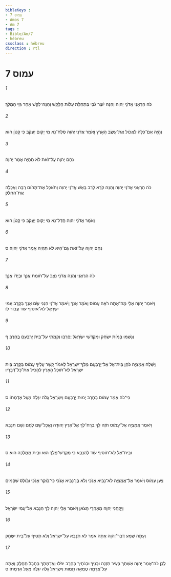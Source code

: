 ```yaml
---
bibleKeys : 
- עמוס 7
- Amos 7
- Am 7
tags : 
- Bible/Am/7
- hébreu
cssclass : hébreu
direction : rtl
---
```


# עמוס 7

###### 1
כֹּה הִרְאַנִי אֲדֹנָי יְהוִה וְהִנֵּה יֹוצֵר גֹּבַי בִּתְחִלַּת עֲלֹות הַלָּקֶשׁ וְהִנֵּה־לֶקֶשׁ אַחַר גִּזֵּי הַמֶּלֶךְ׃
###### 2
וְהָיָה אִם־כִּלָּה לֶאֱכֹול אֶת־עֵשֶׂב הָאָרֶץ וָאֹמַר אֲדֹנָי יְהוִה סְלַח־נָא מִי יָקוּם יַעֲקֹב כִּי קָטֹן הוּא׃
###### 3
נִחַם יְהוָה עַל־זֹאת לֹא תִהְיֶה אָמַר יְהוָה׃
###### 4
כֹּה הִרְאַנִי אֲדֹנָי יְהוִה וְהִנֵּה קֹרֵא לָרִב בָּאֵשׁ אֲדֹנָי יְהוִה וַתֹּאכַל אֶת־תְּהֹום רַבָּה וְאָכְלָה אֶת־הַחֵלֶק׃
###### 5
וָאֹמַר אֲדֹנָי יְהוִה חֲדַל־נָא מִי יָקוּם יַעֲקֹב כִּי קָטֹן הוּא׃
###### 6
נִחַם יְהוָה עַל־זֹאת גַּם־הִיא לֹא תִהְיֶה אָמַר אֲדֹנָי יְהוִה׃ ס
###### 7
כֹּה הִרְאַנִי וְהִנֵּה אֲדֹנָי נִצָּב עַל־חֹומַת אֲנָךְ וּבְיָדֹו אֲנָךְ׃
###### 8
וַיֹּאמֶר יְהוָה אֵלַי מָה־אַתָּה רֹאֶה עָמֹוס וָאֹמַר אֲנָךְ וַיֹּאמֶר אֲדֹנָי הִנְנִי שָׂם אֲנָךְ בְּקֶרֶב עַמִּי יִשְׂרָאֵל לֹא־אֹוסִיף עֹוד עֲבֹור לֹו׃
###### 9
וְנָשַׁמּוּ בָּמֹות יִשְׂחָק וּמִקְדְּשֵׁי יִשְׂרָאֵל יֶחֱרָבוּ וְקַמְתִּי עַל־בֵּית יָרָבְעָם בֶּחָרֶב׃ ף
###### 10
וַיִּשְׁלַח אֲמַצְיָה כֹּהֵן בֵּית־אֵל אֶל־יָרָבְעָם מֶלֶךְ־יִשְׂרָאֵל לֵאמֹר קָשַׁר עָלֶיךָ עָמֹוס בְּקֶרֶב בֵּית יִשְׂרָאֵל לֹא־תוּכַל הָאָרֶץ לְהָכִיל אֶת־כָּל־דְּבָרָיו׃
###### 11
כִּי־כֹה אָמַר עָמֹוס בַּחֶרֶב יָמוּת יָרָבְעָם וְיִשְׂרָאֵל גָּלֹה יִגְלֶה מֵעַל אַדְמָתֹו׃ ס
###### 12
וַיֹּאמֶר אֲמַצְיָה אֶל־עָמֹוס חֹזֶה לֵךְ בְּרַח־לְךָ אֶל־אֶרֶץ יְהוּדָה וֶאֱכָל־שָׁם לֶחֶם וְשָׁם תִּנָּבֵא׃
###### 13
וּבֵית־אֵל לֹא־תֹוסִיף עֹוד לְהִנָּבֵא כִּי מִקְדַּשׁ־מֶלֶךְ הוּא וּבֵית מַמְלָכָה הוּא׃ ס
###### 14
וַיַּעַן עָמֹוס וַיֹּאמֶר אֶל־אֲמַצְיָה לֹא־נָבִיא אָנֹכִי וְלֹא בֶן־נָבִיא אָנֹכִי כִּי־בֹוקֵר אָנֹכִי וּבֹולֵס שִׁקְמִים׃
###### 15
וַיִּקָּחֵנִי יְהוָה מֵאַחֲרֵי הַצֹּאן וַיֹּאמֶר אֵלַי יְהוָה לֵךְ הִנָּבֵא אֶל־עַמִּי יִשְׂרָאֵל׃
###### 16
וְעַתָּה שְׁמַע דְּבַר־יְהוָה אַתָּה אֹמֵר לֹא תִנָּבֵא עַל־יִשְׂרָאֵל וְלֹא תַטִּיף עַל־בֵּית יִשְׂחָק׃
###### 17
לָכֵן כֹּה־אָמַר יְהוָה אִשְׁתְּךָ בָּעִיר תִּזְנֶה וּבָנֶיךָ וּבְנֹתֶיךָ בַּחֶרֶב יִפֹּלוּ וְאַדְמָתְךָ בַּחֶבֶל תְּחֻלָּק וְאַתָּה עַל־אֲדָמָה טְמֵאָה תָּמוּת וְיִשְׂרָאֵל גָּלֹה יִגְלֶה מֵעַל אַדְמָתֹו׃ ס
